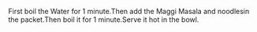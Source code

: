 First boil the Water for 1 minute.Then add the Maggi Masala and noodlesin the packet.Then boil it for 1 minute.Serve it hot in the bowl.